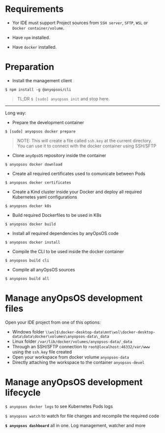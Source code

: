 # Requirements

- Yor IDE must support Project sources from `SSH server`, `SFTP`, `WSL` or `Docker container/volume`.

- Have `npm` installed.
- Have `docker` installed.

# Preparation

- Install the management client

`$ npm install -g @anyopsos/cli`

> TL;DR `$ [sudo] anyopsos init` and stop here.
----

Long way:

- Prepare the development container

`$ [sudo] anyopsos docker prepare`

> NOTE: This will create a file called `ssh.key` at the current directory. You can use it to connect with the docker container using SSH/SFTP

- Clone `anyOpsOS` repository inside the container

`$ anyopsos docker download`

-  Create all required certificates used to comunicate between Pods

`$ anyopsos docker certificates`

-  Create a Kind cluster inside your Docker and deploy all required Kubernetes yaml configurations

`$ anyopsos docker k8s`

-  Build required Dockerfiles to be used in K8s

`$ anyopsos docker build`

- Install all required dependencies by anyOpsOS code

`$ anyopsos docker install`

- Compile the CLI to be used inside the docker container

`$ anyopsos build cli`

- Compile all anyOpsOS sources

`$ anyopsos build all`


# Manage anyOpsOS development files

Open your IDE project from one of this options: 
- Windows folder `\\wsl$\docker-desktop-data\mnt\wsl\docker-desktop-data\data\docker\volumes\anyopsos-data\_data`
- Linux folder `/var/lib/docker/volumes/anyopsos-data/_data`
- Through an SSH/SFTP connection to `root@localhost:46332/var/www` using the `ssh.key` file created
- Open your workspace from docker volume `anyopsos-data`
- <Recomended right now> Directly attaching the workspace to the container `anyopsos-devel`

# Manage anyOpsOS development lifecycle

`$ anyopsos docker logs` to see Kubernetes Pods logs

`$ anyopsos watch` to watch for file changes and recompile the required code

**`$ anyopsos dashboard`** all in one. Log management, watcher and more